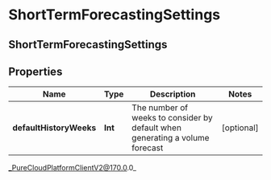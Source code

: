 # ShortTermForecastingSettings

## ShortTermForecastingSettings

## Properties

|Name | Type | Description | Notes|
|------------ | ------------- | ------------- | -------------|
| **defaultHistoryWeeks** | **Int** | The number of weeks to consider by default when generating a volume forecast | [optional] |



_PureCloudPlatformClientV2@170.0.0_

